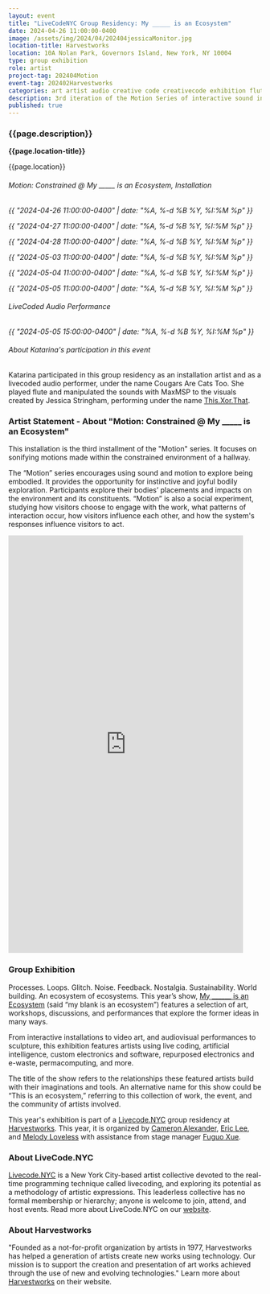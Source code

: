 ```yaml
---
layout: event
title: "LiveCodeNYC Group Residency: My _____ is an Ecosystem"
date: 2024-04-26 11:00:00-0400
image: /assets/img/2024/04/202404jessicaMonitor.jpg
location-title: Harvestworks
location: 10A Nolan Park, Governors Island, New York, NY 10004
type: group exhibition
role: artist
project-tag: 202404Motion
event-tag: 202402Harvestworks
categories: art artist audio creative code creativecode exhibition flute generative interactive installation livecode maxmsp motion sound
description: 3rd iteration of the Motion Series of interactive sound installations plus livecoded audio performance
published: true
---
```

### {{page.description}}

**{{page.location-title}}**

{{page.location}}


###### Motion: Constrained @ My _____ is an Ecosystem, Installation
*{{ "2024-04-26 11:00:00-0400" | date: "%A, %-d %B %Y, %I:%M %p" }}*

*{{ "2024-04-27 11:00:00-0400" | date: "%A, %-d %B %Y, %I:%M %p" }}*

*{{ "2024-04-28 11:00:00-0400" | date: "%A, %-d %B %Y, %I:%M %p" }}*

*{{ "2024-05-03 11:00:00-0400" | date: "%A, %-d %B %Y, %I:%M %p" }}*

*{{ "2024-05-04 11:00:00-0400" | date: "%A, %-d %B %Y, %I:%M %p" }}*

*{{ "2024-05-05 11:00:00-0400" | date: "%A, %-d %B %Y, %I:%M %p" }}*

###### LiveCoded Audio Performance

*{{ "2024-05-05 15:00:00-0400" | date: "%A, %-d %B %Y, %I:%M %p" }}*

###### About Katarina's participation in this event
Katarina participated in this group residency as an installation artist and as a livecoded audio performer, under the name Cougars Are Cats Too. She played flute and manipulated the sounds with MaxMSP to the visuals created by Jessica Stringham, performing under the name [This.Xor.That](https://www.thisxorthat.art/).

### Artist Statement - About "Motion: Constrained @ My _____ is an Ecosystem"
This installation is the third installment of the "Motion" series. It focuses on sonifying motions made within the constrained environment of a hallway.

The “Motion” series encourages using sound and motion to explore being embodied. It provides the opportunity for instinctive and joyful bodily exploration. Participants explore their bodies’ placements and impacts on the environment and its constituents. “Motion” is also a social experiment, studying how visitors choose to engage with the work, what patterns of interaction occur, how visitors influence each other, and how the system's responses influence visitors to act.

<iframe width="467" height="830" src="https://www.youtube.com/embed/y7qW_fih4Ts" title="Motion: Constrained Demo" frameborder="0" allow="accelerometer; autoplay; clipboard-write; encrypted-media; gyroscope; picture-in-picture; web-share" referrerpolicy="strict-origin-when-cross-origin" allowfullscreen></iframe>

### Group Exhibition
Processes. Loops. Glitch. Noise. Feedback. Nostalgia. Sustainability. World building. An ecosystem of ecosystems. This year’s show, [My ______ is an Ecosystem](https://www.harvestworks.org/livecodenyc2024-apr-26-may-5/) (said “my blank is an ecosystem”) features a selection of art, workshops, discussions, and performances that explore the former ideas in many ways.

From interactive installations to video art, and audiovisual performances to sculpture, this exhibition features artists using live coding, artificial intelligence, custom electronics and software, repurposed electronics and e-waste, permacomputing, and more.

The title of the show refers to the relationships these featured artists build with their imaginations and tools. An alternative name for this show could be “This is an ecosystem,” referring to this collection of work, the event, and the community of artists involved.

This year's exhibition is part of a [Livecode.NYC](https://livecode.nyc/) group residency at [Harvestworks](https://www.harvestworks.org/). This year, it is organized by [Cameron Alexander](https://emptyfla.sh/), [Eric Lee](https://www.instagram.com/eggsovereager/), and [Melody Loveless](https://www.melodyloveless.com/) with assistance from stage manager [Fuguo Xue](https://fuguoxue.github.io/).

### About LiveCode.NYC
[Livecode.NYC](https://livecode.nyc/) is a New York City-based artist collective devoted to the real-time programming technique called livecoding, and exploring its potential as a methodology of artistic expressions. This leaderless collective has no formal membership or hierarchy; anyone is welcome to join, attend, and host events. Read more about LiveCode.NYC on our [website]((https://livecode.nyc/)).

### About Harvestworks
"Founded as a not-for-profit organization by artists in 1977, Harvestworks has helped a generation of artists create new works using technology. Our mission is to support the creation and presentation of art works achieved through the use of new and evolving technologies."  Learn more about [Harvestworks](https://www.harvestworks.org/) on their website.

